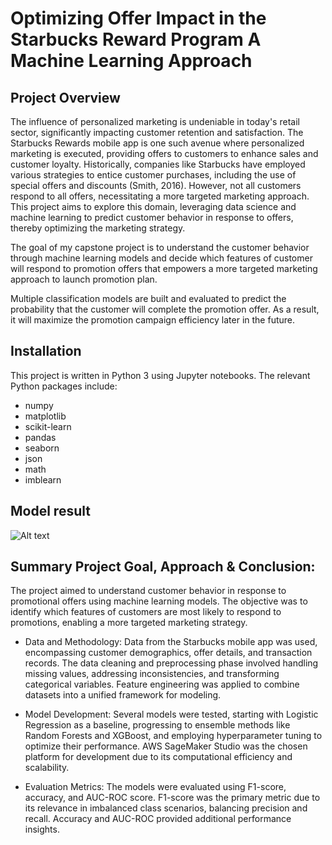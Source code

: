 # Optimizing Offer Impact in the Starbucks Reward Program A Machine Learning Approach
## Project Overview
The influence of personalized marketing is undeniable in today's retail sector, significantly impacting customer retention and satisfaction. The Starbucks Rewards mobile app is one such avenue where personalized marketing is executed, providing offers to customers to enhance sales and customer loyalty. Historically, companies like Starbucks have employed various strategies to entice customer purchases, including the use of special offers and discounts (Smith, 2016). However, not all customers respond to all offers, necessitating a more targeted marketing approach. This project aims to explore this domain, leveraging data science and machine learning to predict customer behavior in response to offers, thereby optimizing the marketing strategy.

The goal of my capstone project is to understand the customer behavior through machine learning models and decide which features of customer will respond to promotion offers that empowers a more targeted marketing approach to launch promotion plan.

Multiple classification models are built and evaluated to predict the probability that the customer will complete the promotion offer. As a result, it will maximize the promotion campaign efficiency later in the future.
## Installation
This project is written in Python 3 using Jupyter notebooks. The relevant Python packages include:

* numpy
* matplotlib
* scikit-learn
* pandas
* seaborn
* json
* math
* imblearn
## Model result
![Alt text](image.png)
## Summary Project Goal, Approach & Conclusion:
The project aimed to understand customer behavior in response to promotional offers using machine learning models. The objective was to identify which features of customers are most likely to respond to promotions, enabling a more targeted marketing strategy.

* Data and Methodology:
Data from the Starbucks mobile app was used, encompassing customer demographics, offer details, and transaction records. The data cleaning and preprocessing phase involved handling missing values, addressing inconsistencies, and transforming categorical variables. Feature engineering was applied to combine datasets into a unified framework for modeling.

* Model Development:
Several models were tested, starting with Logistic Regression as a baseline, progressing to ensemble methods like Random Forests and XGBoost, and employing hyperparameter tuning to optimize their performance. AWS SageMaker Studio was the chosen platform for development due to its computational efficiency and scalability.

* Evaluation Metrics:
The models were evaluated using F1-score, accuracy, and AUC-ROC score. F1-score was the primary metric due to its relevance in imbalanced class scenarios, balancing precision and recall. Accuracy and AUC-ROC provided additional performance insights.



